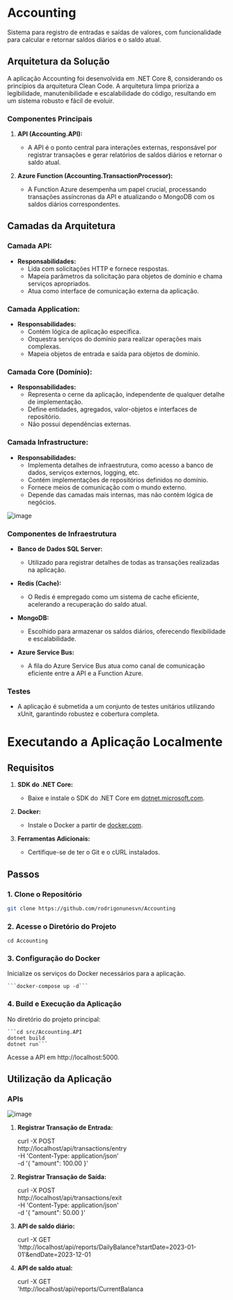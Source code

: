 # Accounting

Sistema para registro de entradas e saídas de valores, com funcionalidade para calcular e retornar saldos diários e o saldo atual.

## Arquitetura da Solução

A aplicação Accounting foi desenvolvida em .NET Core 8, considerando os princípios da arquitetura Clean Code. A arquitetura limpa prioriza a legibilidade, manutenibilidade e escalabilidade do código, resultando em um sistema robusto e fácil de evoluir.

### Componentes Principais

1. **API (Accounting.API):**
   - A API é o ponto central para interações externas, responsável por registrar transações e gerar relatórios de saldos diários e retornar o saldo atual.

2. **Azure Function (Accounting.TransactionProcessor):**
   - A Function Azure desempenha um papel crucial, processando transações assíncronas da API e atualizando o MongoDB com os saldos diários correspondentes.

## Camadas da Arquitetura

### Camada API:
- **Responsabilidades:**
  - Lida com solicitações HTTP e fornece respostas.
  - Mapeia parâmetros da solicitação para objetos de domínio e chama serviços apropriados.
  - Atua como interface de comunicação externa da aplicação.

### Camada Application:
- **Responsabilidades:**
  - Contém lógica de aplicação específica.
  - Orquestra serviços do domínio para realizar operações mais complexas.
  - Mapeia objetos de entrada e saída para objetos de domínio.

### Camada Core (Domínio):
- **Responsabilidades:**
  - Representa o cerne da aplicação, independente de qualquer detalhe de implementação.
  - Define entidades, agregados, valor-objetos e interfaces de repositório.
  - Não possui dependências externas.

### Camada Infrastructure:
- **Responsabilidades:**
  - Implementa detalhes de infraestrutura, como acesso a banco de dados, serviços externos, logging, etc.
  - Contém implementações de repositórios definidos no domínio.
  - Fornece meios de comunicação com o mundo externo.
  - Depende das camadas mais internas, mas não contém lógica de negócios.

![image](https://github.com/rodrigonunesvn/Accounting/assets/51245767/289f3f2b-fd66-4466-816e-f7469667a0f0)

### Componentes de Infraestrutura

- **Banco de Dados SQL Server:**
  - Utilizado para registrar detalhes de todas as transações realizadas na aplicação.

- **Redis (Cache):**
  - O Redis é empregado como um sistema de cache eficiente, acelerando a recuperação do saldo atual.

- **MongoDB:**
  - Escolhido para armazenar os saldos diários, oferecendo flexibilidade e escalabilidade.

- **Azure Service Bus:**
  - A fila do Azure Service Bus atua como canal de comunicação eficiente entre a API e a Function Azure.

### Testes

- A aplicação é submetida a um conjunto de testes unitários utilizando xUnit, garantindo robustez e cobertura completa.

# Executando a Aplicação Localmente

## Requisitos

1. **SDK do .NET Core:**
   - Baixe e instale o SDK do .NET Core em [dotnet.microsoft.com](https://dotnet.microsoft.com/download).

2. **Docker:**
   - Instale o Docker a partir de [docker.com](https://www.docker.com/products/docker-desktop).

3. **Ferramentas Adicionais:**
   - Certifique-se de ter o Git e o cURL instalados.

## Passos

### 1. Clone o Repositório
   ```bash
   git clone https://github.com/rodrigonunesvn/Accounting
   ```
### 2. Acesse o Diretório do Projeto

```cd Accounting```

### 3. Configuração do Docker
Inicialize os serviços do Docker necessários para a aplicação.

	```docker-compose up -d```
	
### 4. Build e Execução da Aplicação
No diretório do projeto principal:

	```cd src/Accounting.API
	dotnet build
	dotnet run```
	
Acesse a API em http://localhost:5000.

## Utilização da Aplicação

### APIs

![image](https://github.com/rodrigonunesvn/Accounting/assets/51245767/91836022-58eb-4ee0-af86-0b2b978bf4f1)

1. **Registrar Transação de Entrada:**

   curl -X POST \
     http://localhost/api/transactions/entry \
     -H 'Content-Type: application/json' \
     -d '{
       "amount": 100.00
     }'

2. **Registrar Transação de Saída:**

   curl -X POST \
     http://localhost/api/transactions/exit \
     -H 'Content-Type: application/json' \
     -d '{
       "amount": 50.00
     }'

3. **API de saldo diário:**

   curl -X GET \
     'http://localhost/api/reports/DailyBalance?startDate=2023-01-01'&endDate=2023-12-01

4. **API de saldo atual:**

   curl -X GET \
     'http://localhost/api/reports/CurrentBalanca
